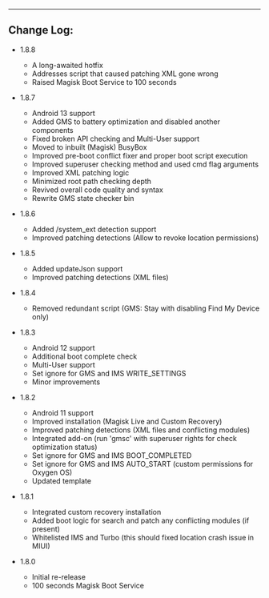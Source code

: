 ---
## Change Log:
- 1.8.8   
  - A long-awaited hotfix
  - Addresses script that caused patching XML gone wrong
  - Raised Magisk Boot Service to 100 seconds


- 1.8.7   
  - Android 13 support
  - Added GMS to battery optimization and disabled another components
  - Fixed broken API checking and Multi-User support
  - Moved to inbuilt (Magisk) BusyBox
  - Improved pre-boot conflict fixer and proper boot script execution
  - Improved superuser checking method and used cmd flag arguments
  - Improved XML patching logic
  - Minimized root path checking depth
  - Revived overall code quality and syntax
  - Rewrite GMS state checker bin


- 1.8.6   
  - Added /system_ext detection support
  - Improved patching detections (Allow to revoke location permissions)


- 1.8.5   
  - Added updateJson support
  - Improved patching detections (XML files)


- 1.8.4   
  - Removed redundant script (GMS: Stay with disabling Find My Device only)


- 1.8.3   
  - Android 12 support
  - Additional boot complete check
  - Multi-User support
  - Set ignore for GMS and IMS WRITE_SETTINGS
  - Minor improvements     


- 1.8.2   
  - Android 11 support
  - Improved installation (Magisk Live and Custom Recovery)
  - Improved patching detections (XML files and conflicting modules)
  - Integrated add-on (run 'gmsc' with superuser rights for check optimization status)
  - Set ignore for GMS and IMS BOOT_COMPLETED
  - Set ignore for GMS and IMS AUTO_START (custom permissions for Oxygen OS)
  - Updated template


- 1.8.1   
  - Integrated custom recovery installation
  - Added boot logic for search and patch any conflicting modules (if present)
  - Whitelisted IMS and Turbo (this should fixed location crash issue in MIUI)


- 1.8.0   
  - Initial re-release
  - 100 seconds Magisk Boot Service
